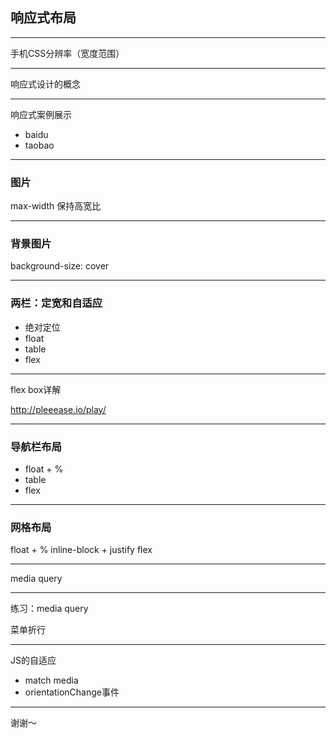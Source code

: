 ## 响应式布局

---

手机CSS分辨率（宽度范围）

---

响应式设计的概念

---

响应式案例展示

* baidu
* taobao

---

### 图片

max-width
保持高宽比

---

### 背景图片

background-size: cover

---

### 两栏：定宽和自适应

* 绝对定位
* float
* table
* flex

---

flex box详解

http://pleeease.io/play/

---

### 导航栏布局

* float + %
* table
* flex

---

### 网格布局

float + %
inline-block + justify
flex

---

media query

---

练习：media query

菜单折行

---

JS的自适应

* match media
* orientationChange事件

---

谢谢～

